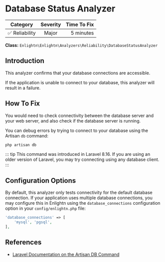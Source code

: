 # Database Status Analyzer

| Category       | Severity   | Time To Fix  |
| -------------  |:----------:| ------------:|
| :white_check_mark: Reliability | Major | 5 minutes   |

**Class:** `Enlightn\Enlightn\Analyzers\Reliability\DatabaseStatusAnalyzer`

## Introduction

This analyzer confirms that your database connections are accessible.

If the application is unable to connect to your database, this analyzer will result in a failure.

## How To Fix

You would need to check connectivity between the database server and your web server, and also check if the database server is running.

You can debug errors by trying to connect to your database using the Artisan `db` command:

```bash
php artisan db
```

::: tip
This command was introduced in Laravel 8.16. If you are using an older version of Laravel, you may try connecting using any database client.
:::

## Configuration Options

By default, this analyzer only tests connectivity for the default database connection. If your application uses multiple database connections, you may configure this in Enlightn using the `database_connections` configuration option in your `config/enlightn.php` file:

```php
'database_connections' => [
    'mysql', 'pgsql',  
],
```

## References

- [Laravel Documentation on the Artisan DB Command](https://laravel.com/docs/database#connecting-to-the-database-cli)